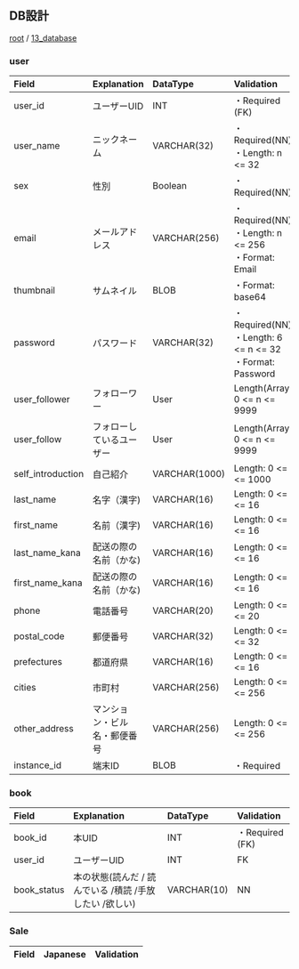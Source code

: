 ## DB設計

[root](./../../README.md) 
/ [13_database](./db_design.md)


### user
|        Field         |      Explanation      |     DataType      |    Validation                          |
| :------------------- | :----------------- | :---------------- |:-------------------------------------- |
| user_id               | ユーザーUID          | INT        | ・Required  (FK)                                               |
| user_name             | ニックネーム           | VARCHAR(32)      | ・Required(NN)<br/>・Length: n <= 32                             |
| sex                  | 性別                | Boolean       | ・Required(NN)                                                   |
| email                | メールアドレス         | VARCHAR(256)     | ・Required(NN)<br/>・Length: n <= 256<br/>・Format: Email        |
| thumbnail            | サムネイル            | BLOB     | ・Format: base64                                             |
| password             | パスワード            | VARCHAR(32)    | ・Required(NN)<br/>・Length: 6 <= n <= 32<br/>・Format: Password |
| user_follower               | フォローワー         | User   | Length(Array): 0 <= n <= 9999                      |
| user_follow               | フォローしているユーザー          | User   | Length(Array): 0 <= n <= 9999                      |
| self_introduction               | 自己紹介          | VARCHAR(1000)    | Length: 0 <= n <= 1000                      |
| last_name       | 名字（漢字)      | VARCHAR(16)      | Length: 0 <= n <= 16            |
| first_name       | 名前（漢字)      | VARCHAR(16)      | Length: 0 <= n <= 16            |
| last_name_kana       | 配送の際の名前（かな)      | VARCHAR(16)      | Length: 0 <= n <= 16            |
| first_name_kana      | 配送の際の名前（かな)      | VARCHAR(16)      | Length: 0 <= n <= 16            |
| phone                | 電話番号                | VARCHAR(20)        | Length: 0 <= n <= 20            |
| postal_code          | 郵便番号                | VARCHAR(32)        | Length: 0 <= n <= 32           |
| prefectures          | 都道府県                | VARCHAR(16)        | Length: 0 <= n <= 16           |
| cities               | 市町村                 |  VARCHAR(256)      | Length: 0 <= n <= 256          |
| other_address        | マンション・ビル名・郵便番号   | VARCHAR(256)      | Length: 0 <= n <= 256           |
| instance_id           | 端末ID             | BLOB     |・Required                                                   |

### book   
|        Field         |      Explanation      |     DataType      |    Validation                          |
| :------------------- | :----------------- | :---------------- |:-------------------------------------- |
| book_id               | 本UID          | INT        |・Required  (FK)              | 
| user_id            | ユーザーUID        | INT        | FK   |
| book_status         | 本の状態(読んだ / 読んでいる /積読 /手放したい /欲しい)            | VARCHAR(10)            |  NN     |



### Sale    
|        Field         |      Japanese      |                          Validation                          |
| :------------------- | :----------------- | :----------------------------------------------------------- |

